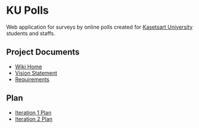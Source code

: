 # KU Polls
Web application for surveys by online polls created for [Kasetsart University](https://www.ku.ac.th/th) students and staffs.

## Project Documents
- [Wiki Home](../../wiki/home)
- [Vision Statement](../../wiki/Vision%20Statement)<br/>
- [Requirements](../../wiki/Requirements)<br/>
## Plan
- [Iteration 1 Plan](../../wiki/Iteration%201%20Plan)
- [Iteration 2 Plan](../../wiki/Iteration%202%20Plan)
